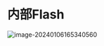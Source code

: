 # 内部Flash

![image-20240106165340560](https://picture-01-1316374204.cos.ap-beijing.myqcloud.com/image/202401061655085.png)